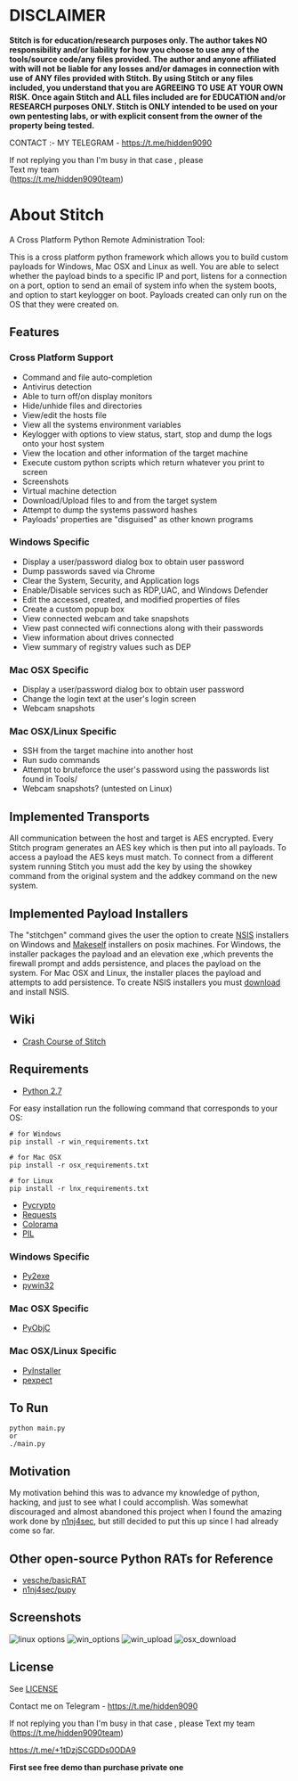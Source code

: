 # DISCLAIMER             
**Stitch is for education/research purposes only. The author takes NO responsibility and/or liability for how you choose to use any of the tools/source code/any files provided. 
 The author and anyone affiliated with will not be liable for any losses and/or damages in connection with use of ANY files provided with Stitch.
 By using Stitch or any files included, you understand that you are AGREEING TO USE AT YOUR OWN RISK. Once again Stitch and ALL files included are for EDUCATION and/or RESEARCH purposes ONLY.
 Stitch is ONLY intended to be used on your own pentesting labs, or with explicit consent from the owner of the property being tested.**  

CONTACT :- MY TELEGRAM - https://t.me/hidden9090   

If not replying you than  I'm busy in that case , please     
Text my team  
(https://t.me/hidden9090team)    
  
                  
    
# About Stitch       
A Cross Platform Python Remote Administration Tool:   

This is a cross platform python framework which allows you to build custom payloads for Windows, Mac OSX and Linux as well. You are able to select whether the payload binds to a specific IP and port, listens for a connection on a port, option to send an email of system info when the system boots, and option to start keylogger on boot. Payloads created can only run on the OS that they were created on.

## Features
### Cross Platform Support
- Command and file auto-completion
- Antivirus detection 
- Able to turn off/on display monitors
- Hide/unhide files and directories
- View/edit the hosts file
- View all the systems environment variables
- Keylogger with options to view status, start, stop and dump the logs onto your host system
- View the location and other information of the target machine 
- Execute custom python scripts which return whatever you print to screen
- Screenshots
- Virtual machine detection
- Download/Upload files to and from the target system
- Attempt to dump the systems password hashes
- Payloads' properties are "disguised" as other known programs

### Windows Specific
- Display a user/password dialog box to obtain user password
- Dump passwords saved via Chrome
- Clear the System, Security, and Application logs
- Enable/Disable services such as RDP,UAC, and Windows Defender
- Edit the accessed, created, and modified properties of files
- Create a custom popup box
- View connected webcam and take snapshots
- View past connected wifi connections along with their passwords
- View information about drives connected 
- View summary of registry values such as DEP

### Mac OSX Specific
- Display a user/password dialog box to obtain user password
- Change the login text at the user's login screen
- Webcam snapshots

### Mac OSX/Linux Specific
- SSH from the target machine into another host
- Run sudo commands
- Attempt to bruteforce the user's password using the passwords list found in Tools/
- Webcam snapshots? (untested on Linux)

## Implemented Transports
All communication between the host and target is AES encrypted. Every Stitch program generates an AES key which is then put into all payloads. To access a payload the AES keys must match. To connect from a different system running Stitch you must add the key by using the showkey command from the original system and the addkey command on the new system. 

## Implemented Payload Installers
The "stitchgen" command gives the user the option to create [NSIS](http://nsis.sourceforge.net/Main_Page) installers on Windows and [Makeself](http://stephanepeter.com/makeself/) installers on posix machines. For Windows, the installer packages the payload and an elevation exe ,which prevents the firewall prompt and adds persistence, and places the payload on the system. For Mac OSX and Linux, the installer places the payload and attempts to add persistence. To create NSIS installers you must [download](http://nsis.sourceforge.net/Download) and install NSIS. 

## Wiki
* [Crash Course of Stitch](https://github.com/nathanlopez/Stitch/wiki/Crash-Course)

## Requirements
- [Python 2.7](https://www.python.org/downloads/)

For easy installation run the following command that corresponds to your OS:
```
# for Windows
pip install -r win_requirements.txt

# for Mac OSX
pip install -r osx_requirements.txt

# for Linux
pip install -r lnx_requirements.txt
```

- [Pycrypto](https://pypi.python.org/pypi/pycrypto)
- [Requests](http://docs.python-requests.org/en/master/)
- [Colorama](https://pypi.python.org/pypi/colorama)
- [PIL](https://pypi.python.org/pypi/PIL)

### Windows Specific
- [Py2exe](http://www.py2exe.org/)
- [pywin32](https://sourceforge.net/projects/pywin32/)

### Mac OSX Specific
- [PyObjC](https://pythonhosted.org/pyobjc/)

### Mac OSX/Linux Specific
- [PyInstaller](http://www.pyinstaller.org/)
- [pexpect](https://pexpect.readthedocs.io/en/stable/)

## To Run
```
python main.py
or
./main.py
```

## Motivation
My motivation behind this was to advance my knowledge of python, hacking, and just to see what I could accomplish. Was somewhat discouraged and almost abandoned this project when I found the amazing work done by [n1nj4sec](https://github.com/n1nj4sec/pupy), but still decided to put this up since I had already come so far. 

## Other open-source Python RATs for Reference
* [vesche/basicRAT](https://github.com/vesche/basicRAT)
* [n1nj4sec/pupy](https://github.com/n1nj4sec/pupy)

## Screenshots

![linux options](https://cloud.githubusercontent.com/assets/13227314/21706500/76fdb962-d37c-11e6-9284-093ad065aeca.PNG)
![win_options](https://cloud.githubusercontent.com/assets/13227314/21706517/80d977b4-d37c-11e6-9588-5cd1bb3ecf37.PNG)
![win_upload](https://cloud.githubusercontent.com/assets/13227314/21706518/83c8509e-d37c-11e6-9f6e-f86b3a696c1a.PNG)
![osx_download](https://cloud.githubusercontent.com/assets/13227314/21706506/79f54e96-d37c-11e6-928b-68a8c57df919.PNG)

## License    

See [LICENSE](/LICENSE)


Contact me on Telegram  -  https://t.me/hidden9090

If not replying you than  I'm busy in that case , please 
Text my team 
(https://t.me/hidden9090team)

https://t.me/+1tDzjSCGDDs0ODA9

 **First see free demo than purchase private one**                                                                                  

